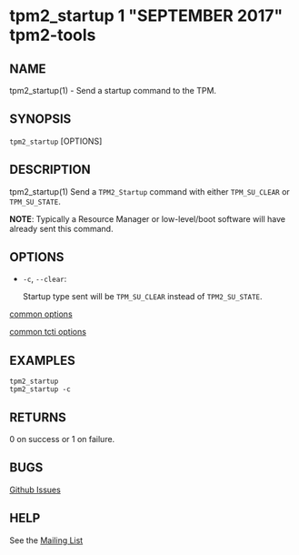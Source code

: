 tpm2_startup 1 "SEPTEMBER 2017" tpm2-tools
==================================================

NAME
----

tpm2_startup(1) - Send a startup command to the TPM.

SYNOPSIS
--------

`tpm2_startup` [OPTIONS]

DESCRIPTION
-----------

tpm2_startup(1) Send a `TPM2_Startup` command with either `TPM_SU_CLEAR` or
`TPM_SU_STATE`.

**NOTE**: Typically a Resource Manager or low-level/boot software will
have already sent this command.

OPTIONS
-------

  * `-c`, `--clear`:

    Startup type sent will be `TPM_SU_CLEAR` instead of `TPM2_SU_STATE`.

[common options](common/options.md)

[common tcti options](common/tcti.md)

EXAMPLES
--------

```
tpm2_startup
tpm2_startup -c
```

RETURNS
-------
0 on success or 1 on failure.

BUGS
----
[Github Issues](https://github.com/01org/tpm2-tools/issues)

HELP
----
See the [Mailing List](https://lists.01.org/mailman/listinfo/tpm2)